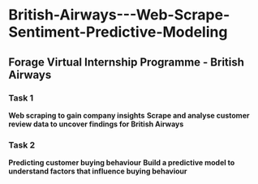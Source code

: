 # British-Airways---Web-Scrape-Sentiment-Predictive-Modeling
## Forage Virtual Internship Programme - British Airways

### Task 1
**Web scraping to gain company insights**
**Scrape and analyse customer review data to uncover findings for British Airways**

### Task 2
**Predicting customer buying behaviour**
**Build a predictive model to understand factors that influence buying behaviour**
